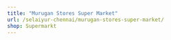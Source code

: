 ```yaml
---
title: "Murugan Stores Super Market"
url: /selaiyur-chennai/murugan-stores-super-market/
shop: Supermarkt
---
```


